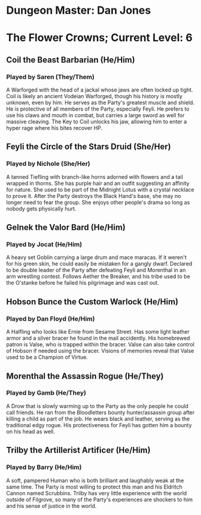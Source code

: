 # Dungeon Master: Dan Jones

# The Flower Crowns; Current Level: 6

## Coil the Beast Barbarian (He/Him)

### Played by Saren (They/Them)

A Warforged with the head of a jackal whose jaws are often locked up tight. Coil is likely an ancient Vodeian Warforged, though his history is mostly unknown, even by him. He serves as the Party's greatest muscle and shield. He is protective of all members of the Party, especially Feyli. He prefers to use his claws and mouth in combat, but carries a large sword as well for massive cleaving. The Key to Coil unlocks his jaw, allowing him to enter a hyper rage where his bites recover HP.

## Feyli the Circle of the Stars Druid (She/Her)

### Played by Nichole (She/Her)

A tanned Tiefling with branch-like horns adorned with flowers and a tail wrapped in thorns. She has purple hair and an outfit suggesting an affinity for nature. She used to be part of the Midnight Lotus with a crystal necklace to prove it. After the Party destroys the Black Hand's base, she may no longer need to fear the group. She enjoys other people's drama so long as nobody gets physically hurt.

## Gelnek the Valor Bard (He/Him)

### Played by Jocat (He/Him)

A heavy set Goblin carrying a large drum and mace maracas. If it weren't for his green skin, he could easily be mistaken for a gangly dwarf. Declared to be double leader of the Party after defeating Feyli and Morenthal in an arm wrestling contest. Follows Aether the Breaker, and his tribe used to be the O'stanke before he failed his pilgrimage and was cast out.

## Hobson Bunce the Custom Warlock (He/Him)

### Played by Dan Floyd (He/Him)

A Halfling who looks like Ernie from Sesame Street. Has some light leather armor and a silver bracer he found in the mail accidently. His homebrewed patron is Valse, who is trapped within the bracer. Valse can also take control of Hobson if needed using the bracer. Visions of memories reveal that Valse used to be a Champion of Virtue.

## Morenthal the Assassin Rogue (He/They)

### Played by Gamb (He/They)

A Drow that is slowly warming up to the Party as the only people he could call friends. He ran from the Bloodletters bounty hunter/assassin group after killing a child as part of the job. He wears black and leather, serving as the traditional edgy rogue. His protectiveness for Feyli has gotten him a bounty on his head as well.

## Trilby the Artillerist Artificer (He/Him)

### Played by Barry (He/Him)

A soft, pampered Human who is both brilliant and laughably weak at the same time. The Party is most willing to protect this man and his Eldritch Cannon named Scrubbins. Trilby has very little experience with the world outside of Filgrove, so many of the Party's experiences are shockers to him and his sense of justice in the world.
